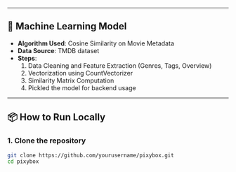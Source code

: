 
---

## 🧠 Machine Learning Model

- **Algorithm Used**: Cosine Similarity on Movie Metadata
- **Data Source**: TMDB dataset
- **Steps**:
  1. Data Cleaning and Feature Extraction (Genres, Tags, Overview)
  2. Vectorization using CountVectorizer
  3. Similarity Matrix Computation
  4. Pickled the model for backend usage

---

## 📦 How to Run Locally

### 1. Clone the repository

```bash
git clone https://github.com/yourusername/pixybox.git
cd pixybox
